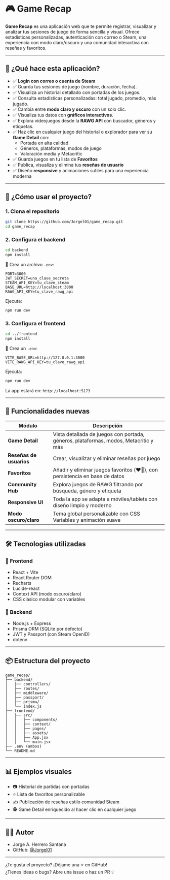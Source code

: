 
# 🎮 Game Recap

**Game Recap** es una aplicación web que te permite registrar, visualizar y analizar tus sesiones de juego de forma sencilla y visual. Ofrece estadísticas personalizadas, autenticación con correo o Steam, una experiencia con modo claro/oscuro y una comunidad interactiva con reseñas y favoritos.

---

## 🚀 ¿Qué hace esta aplicación?

- ✅ **Login con correo o cuenta de Steam**
- ✅ Guarda tus sesiones de juego (nombre, duración, fecha).
- ✅ Visualiza un historial detallado con portadas de los juegos.
- ✅ Consulta estadísticas personalizadas: total jugado, promedio, más jugado.
- ✅ Cambia entre **modo claro y oscuro** con un solo clic.
- ✅ Visualiza tus datos con **gráficos interactivos**.
- ✅ Explora videojuegos desde la **RAWG API** con buscador, géneros y etiquetas.
- ✅ Haz clic en cualquier juego del historial o explorador para ver su **Game Detail** con:
  - Portada en alta calidad
  - Géneros, plataformas, modos de juego
  - Valoración media y Metacritic
- ✅ Guarda juegos en tu lista de **Favoritos**
- ✅ Publica, visualiza y elimina tus **reseñas de usuario**
- ✅ Diseño **responsive** y animaciones sutiles para una experiencia moderna

---

## 🧪 ¿Cómo usar el proyecto?

### 1. Clona el repositorio

```bash
git clone https://github.com/Jorgel01/game_recap.git
cd game_recap
```

### 2. Configura el backend

```bash
cd backend
npm install
```

🔑 Crea un archivo `.env`:

```env
PORT=3000
JWT_SECRET=una_clave_secreta
STEAM_API_KEY=tu_clave_steam
BASE_URL=http://localhost:3000
RAWG_API_KEY=tu_clave_rawg_api
```

Ejecuta:

```bash
npm run dev
```

### 3. Configura el frontend

```bash
cd ../frontend
npm install
```

🔑 Crea un `.env`:

```env
VITE_BASE_URL=http://127.0.0.1:3000
VITE_RAWG_API_KEY=tu_clave_rawg_api
```

Ejecuta:

```bash
npm run dev
```

La app estará en: `http://localhost:5173`

---

## 🧩 Funcionalidades nuevas

| Módulo         | Descripción |
|----------------|-------------|
| **Game Detail** | Vista detallada de juegos con portada, géneros, plataformas, modos, Metacritic y más |
| **Reseñas de usuarios** | Crear, visualizar y eliminar reseñas por juego |
| **Favoritos** | Añadir y eliminar juegos favoritos (❤️🤍), con persistencia en base de datos |
| **Community Hub** | Explora juegos de RAWG filtrando por búsqueda, género y etiqueta |
| **Responsive UI** | Toda la app se adapta a móviles/tablets con diseño limpio y moderno |
| **Modo oscuro/claro** | Tema global personalizable con CSS Variables y animación suave |

---

## 🛠️ Tecnologías utilizadas

### 🔹 Frontend

- React + Vite
- React Router DOM
- Recharts
- Lucide-react
- Context API (modo oscuro/claro)
- CSS clásico modular con variables

### 🔸 Backend

- Node.js + Express
- Prisma ORM (SQLite por defecto)
- JWT y Passport (con Steam OpenID)
- dotenv

---

## 📦 Estructura del proyecto

```
game_recap/
├── backend/
│   ├── controllers/
│   ├── routes/
│   ├── middleware/
│   ├── passport/
│   ├── prisma/
│   └── index.js
├── frontend/
│   ├── src/
│   │   ├── components/
│   │   ├── context/
│   │   ├── pages/
│   │   ├── assets/
│   │   ├── App.jsx
│   │   └── main.jsx
├── .env (ambos)
└── README.md
```

---

## 📊 Ejemplos visuales

- 📷 Historial de partidas con portadas
- ⭐ Lista de favoritos personalizable
- ✍️ Publicación de reseñas estilo comunidad Steam
- 🕵️ Game Detail enriquecido al hacer clic en cualquier juego

---

## 👨‍💻 Autor

- Jorge A. Herrero Santana  
- GitHub: [@Jorgel01](https://github.com/Jorgel01)

---

¿Te gusta el proyecto? ¡Déjame una ⭐ en GitHub!  
¿Tienes ideas o bugs? Abre una issue o haz un PR 💡
